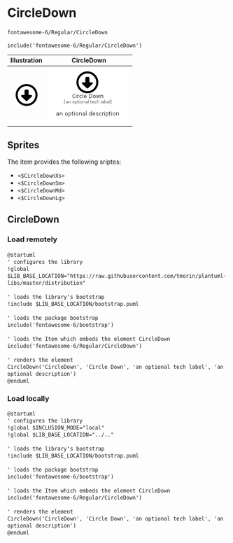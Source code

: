 # CircleDown


```text
fontawesome-6/Regular/CircleDown
```

```text
include('fontawesome-6/Regular/CircleDown')
```



| Illustration | CircleDown |
| :---: | :---: |
| ![illustration for Illustration](../../fontawesome-6/Regular/CircleDown.png) | ![illustration for CircleDown](../../fontawesome-6/Regular/CircleDown.Local.png) |



## Sprites
The item provides the following sriptes:

- `<$CircleDownXs>`
- `<$CircleDownSm>`
- `<$CircleDownMd>`
- `<$CircleDownLg>`





## CircleDown

### Load remotely
```plantuml
@startuml
' configures the library
!global $LIB_BASE_LOCATION="https://raw.githubusercontent.com/tmorin/plantuml-libs/master/distribution"

' loads the library's bootstrap
!include $LIB_BASE_LOCATION/bootstrap.puml

' loads the package bootstrap
include('fontawesome-6/bootstrap')

' loads the Item which embeds the element CircleDown
include('fontawesome-6/Regular/CircleDown')

' renders the element
CircleDown('CircleDown', 'Circle Down', 'an optional tech label', 'an optional description')
@enduml
```

### Load locally
```plantuml
@startuml
' configures the library
!global $INCLUSION_MODE="local"
!global $LIB_BASE_LOCATION="../.."

' loads the library's bootstrap
!include $LIB_BASE_LOCATION/bootstrap.puml

' loads the package bootstrap
include('fontawesome-6/bootstrap')

' loads the Item which embeds the element CircleDown
include('fontawesome-6/Regular/CircleDown')

' renders the element
CircleDown('CircleDown', 'Circle Down', 'an optional tech label', 'an optional description')
@enduml
```

